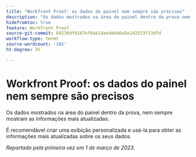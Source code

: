```yaml
---
title: "Workfront Proof: os dados do painel nem sempre são precisos"
description: "Os dados mostrados na área do painel dentro da prova nem sempre mostram as informações mais atualizadas. Recomenda-se criar uma visualização personalizada e usá-la para obter as informações mais atualizadas sobre seus dados."
hidefromtoc: true
feature: Workfront Proof
source-git-commit: 69236df0167ef6eb14ee4e646a5e142533f13dfd
workflow-type: tm+mt
source-wordcount: '102'
ht-degree: 3%

---
```



# Workfront Proof: os dados do painel nem sempre são precisos

Os dados mostrados na área do painel dentro da prova, nem sempre mostram as informações mais atualizadas.

É recomendável criar uma exibição personalizada e usá-la para obter as informações mais atualizadas sobre os seus dados.

_Reportado pela primeira vez em 1 de março de 2023._
